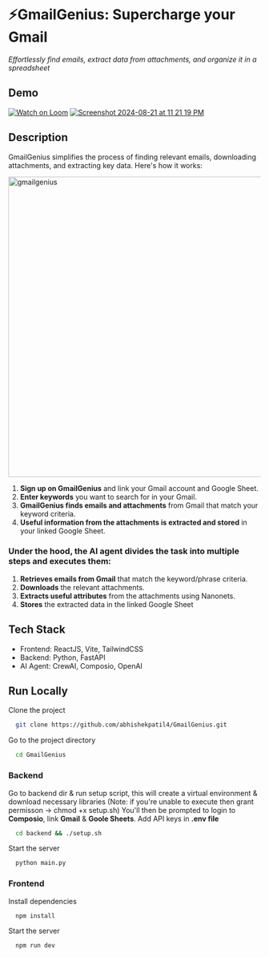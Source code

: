 
# ⚡️GmailGenius: Supercharge your Gmail
*Effortlessly find emails, extract data from attachments, and organize it in a spreadsheet*

## Demo
[![Watch on Loom](https://img.shields.io/badge/Watch%20on-Loom-brightgreen?logo=loom&style=for-the-badge)](https://www.loom.com/embed/c1ff7adf304d47259f71fae09e5f738c?sid=2d11ef56-1fed-4c1d-86b4-1cb4dc449a43)
[![Screenshot 2024-08-21 at 11 21 19 PM](https://github.com/user-attachments/assets/ab1c9158-2c2e-4ccb-8a3f-bf35a7899c21)](https://www.loom.com/embed/c1ff7adf304d47259f71fae09e5f738c?sid=2d11ef56-1fed-4c1d-86b4-1cb4dc449a43)

## Description
GmailGenius simplifies the process of finding relevant emails, downloading attachments, and extracting key data. Here's how it works:

<img src="https://github.com/user-attachments/assets/4930cbcb-3427-48e1-8e54-9d78c769b619" alt="gmailgenius" width="600" />


1. **Sign up on GmailGenius** and link your Gmail account and Google Sheet.
2. **Enter keywords** you want to search for in your Gmail.
3. **GmailGenius finds emails and attachments** from Gmail that match your keyword criteria.
4. **Useful information from the attachments is extracted and stored** in your linked Google Sheet.

### Under the hood, the AI agent divides the task into multiple steps and executes them:

1. **Retrieves emails from Gmail** that match the keyword/phrase criteria.
2. **Downloads** the relevant attachments.
3. **Extracts useful attributes** from the attachments using Nanonets.
4. **Stores** the extracted data in the linked Google Sheet

## Tech Stack
- Frontend: ReactJS, Vite, TailwindCSS
- Backend: Python, FastAPI
- AI Agent: CrewAI, Composio, OpenAI


## Run Locally

Clone the project

```bash
  git clone https://github.com/abhishekpatil4/GmailGenius.git
```

Go to the project directory

```bash
  cd GmailGenius
```

### Backend

Go to backend dir & run setup script, this will create a virtual environment & download necessary libraries (Note: if you're unable to execute then grant permisson -> chmod +x setup.sh)
You'll then be prompted to login to **Composio**, link **Gmail** & **Goole Sheets**. 
Add API keys in **.env file**

```bash
  cd backend && ./setup.sh
```

Start the server

```bash
  python main.py
```


### Frontend

Install dependencies

```bash
  npm install
```

Start the server

```bash
  npm run dev
```
  

